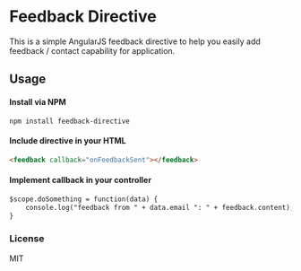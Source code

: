 # Feedback Directive

This is a simple AngularJS feedback directive to help you easily add feedback / contact capability for application.

## Usage

#### Install via NPM 

```shell
npm install feedback-directive
```

#### Include directive in your HTML
```html
<feedback callback="onFeedbackSent"></feedback>
```

#### Implement callback in your controller
```html
$scope.doSomething = function(data) {
    console.log("feedback from " + data.email ": " + feedback.content);
}
```

### License
MIT
